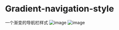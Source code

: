 # Gradient-navigation-style
一个渐变的导航栏样式
![image](https://user-images.githubusercontent.com/99804638/174572266-0a2f1b30-caef-4d7c-b7a8-3c98cc7fe388.png)
![image](https://user-images.githubusercontent.com/99804638/174572302-192d6f65-1273-44d8-956e-063359451dda.png)
